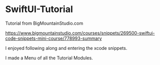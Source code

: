 # SwiftUI-Tutorial
Tutorial from BigMountainStudio.com

https://www.bigmountainstudio.com/courses/snippets/269500-swiftui-code-snippets-mini-course/778993-summary

I enjoyed following along and entering the xcode snippets.

I made a Menu of all the Tutorial Modules.
